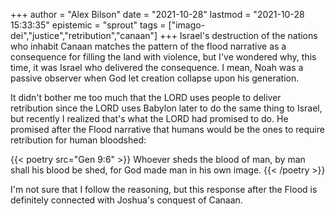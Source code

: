 +++
author = "Alex Bilson"
date = "2021-10-28"
lastmod = "2021-10-28 15:33:35"
epistemic = "sprout"
tags = ["imago-dei","justice","retribution","canaan"]
+++
Israel's destruction of the nations who inhabit Canaan matches the pattern of the flood narrative as a consequence for filling the land with violence, but I've wondered why, this time, it was Israel who delivered the consequence. I mean, Noah was a passive observer when God let creation collapse upon his generation.

It didn't bother me too much that the LORD uses people to deliver retribution since the LORD uses Babylon later to do the same thing to Israel, but recently I realized that's what the LORD had promised to do. He promised after the Flood narrative that humans would be the ones to require retribution for human bloodshed:

{{< poetry src="Gen 9:6" >}}
Whoever sheds the blood of man,
by man shall his blood be shed,
for God made man in his own image.
{{< /poetry >}}

I'm not sure that I follow the reasoning, but this response after the Flood is definitely connected with Joshua's conquest of Canaan.

